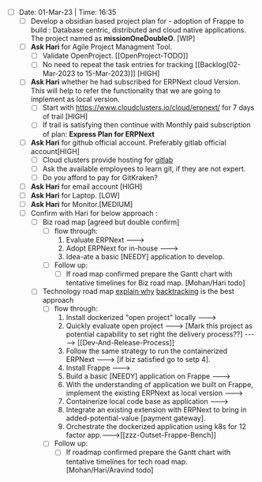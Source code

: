  - [ ] Date: 01-Mar-23 | Time: 16:35 
	- [ ] Develop a obsidian based project plan for - adoption of Frappe to build : Database centric, distributed and cloud native applications.  
		 The project named as **missionOneDoubleO**. [WIP] 
	- [ ] **Ask Hari** for Agile Project Managment Tool.
		- [ ] Validate OpenProject. [[OpenProject-TODO]]
		- [ ] No need to repeat the task entries for tracking [[Backlog(02-Mar-2023 to 15-Mar-2023)]] [HIGH]
	- [ ] **Ask Hari** whether he had subscribed for ERPNext cloud Version. This will help to refer the functionality that we are going to implement as local version.
		- [ ] Start with https://www.cloudclusters.io/cloud/erpnext/ for 7 days of trail [HIGH]
		- [ ] If trail is satisfying then continue with Monthly paid subscription of plan: **Express Plan for ERPNext**
	- [ ] **Ask Hari** for github official account. Preferably gitlab official account[HIGH]
		- [ ] Cloud clusters provide hosting for [gitlab](https://www.cloudclusters.io/cloud/gitlab/)
		- [ ] Ask the available employees to learn git, if they are not expert.
		- [ ] Do you afford to pay for GitKraken?
	- [ ] **Ask Hari** for email account [HIGH]
	- [ ] **Ask Hari** for Laptop. [LOW]
	- [ ] **Ask Hari** for Monitor.[MEDIUM]
	- [ ] Confirm with Hari  for below approach :
		- [ ] Biz road map [agreed but double confirm]
			- [ ] flow through: 
				1. Evaluate ERPNext ---> 
				2. Adopt ERPNext for in-house ---> 
				3. Idea-ate a basic [NEEDY] application to develop.
			- [ ] Follow up:
				- [ ]  If road map confirmed prepare the Gantt chart with tentative timelines for Biz road map. [Mohan/Hari todo]
		- [ ] Technology road map [explain why](https://github.com/frappe/erpnext)  [backtracking](https://github.com/frappe/frappe_docker) is the best approach
			- [ ] flow through:
				1. Install dockerized "open project" locally --->
				2. Quickly evaluate open project ---> [Mark this project as potential capability to set right the delivery process??] -----> [[Dev-And-Release-Process]]
				3. Follow the same strategy to run the containerized ERPNext ---> [if biz satisfied go to setp 4].
				4. Install Frappe ---> 
				5. Build a basic [NEEDY] application on Frappe ---> 
				6. With the understanding of application we built on Frappe, implement the existing ERPNext as local version ---> 
				7. Containerize local code base as application ---> 
				8. Integrate an existing extension with ERPNext to bring in added-potential-value [payment gateway].
				9. Orchestrate the dockerized application using k8s for 12 factor app.--->[[zzz-Outset-Frappe-Bench]]
			- [ ] Follow up:
				- [ ] If roadmap confirmed prepare the Gantt chart with tentative timelines for tech road map. [Mohan/Hari/Aravind todo]